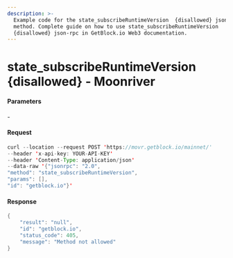 ```yaml
---
description: >-
  Example code for the state_subscribeRuntimeVersion  {disallowed} json-rpc
  method. Сomplete guide on how to use state_subscribeRuntimeVersion 
  {disallowed} json-rpc in GetBlock.io Web3 documentation.
---
```


# state\_subscribeRuntimeVersion {disallowed} - Moonriver

#### Parameters

\-

#### Request

```java
curl --location --request POST 'https://movr.getblock.io/mainnet/' 
--header 'x-api-key: YOUR-API-KEY' 
--header 'Content-Type: application/json' 
--data-raw '{"jsonrpc": "2.0",
"method": "state_subscribeRuntimeVersion",
"params": [],
"id": "getblock.io"}'
```

#### Response

```java
{
    "result": "null",
    "id": "getblock.io",
    "status_code": 405,
    "message": "Method not allowed"
}
```
